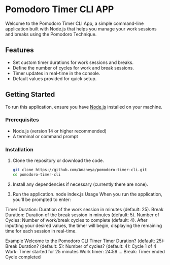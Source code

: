 # Pomodoro Timer CLI APP

Welcome to the Pomodoro Timer CLI App, a simple command-line application built with Node.js that helps you manage your work sessions and breaks using the Pomodoro Technique.

## Features

- Set custom timer durations for work sessions and breaks.
- Define the number of cycles for work and break sessions.
- Timer updates in real-time in the console.
- Default values provided for quick setup.

## Getting Started

To run this application, ensure you have [Node.js](https://nodejs.org/) installed on your machine.

### Prerequisites

- Node.js (version 14 or higher recommended)
- A terminal or command prompt

### Installation

1. Clone the repository or download the code.

   ```bash
   git clone https://github.com/Ananeya/pomodoro-timer-cli.git
   cd pomodoro-timer-cli
2. Install any dependencies if necessary (currently there are none).

3. Run the application.
   node index.js
Usage
When you run the application, you'll be prompted to enter:

Timer Duration: Duration of the work session in minutes (default: 25).
Break Duration: Duration of the break session in minutes (default: 5).
Number of Cycles: Number of work/break cycles to complete (default: 4).
After inputting your desired values, the timer will begin, displaying the remaining time for each session in real-time.

Example
Welcome to the Pomodoro CLI Timer
Timer Duration? (default: 25): 
Break Duration? (default: 5): 
Number of cycles? (default: 4): 
Cycle 1 of 4
Work: Timer started for 25 minutes
Work timer: 24:59
...
Break: Timer ended
Cycle completed
